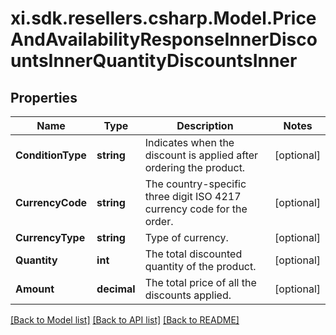 # xi.sdk.resellers.csharp.Model.PriceAndAvailabilityResponseInnerDiscountsInnerQuantityDiscountsInner

## Properties

Name | Type | Description | Notes
------------ | ------------- | ------------- | -------------
**ConditionType** | **string** | Indicates when the discount is applied after ordering the product. | [optional] 
**CurrencyCode** | **string** | The country-specific three digit ISO 4217 currency code for the order. | [optional] 
**CurrencyType** | **string** | Type of currency. | [optional] 
**Quantity** | **int** | The total discounted quantity of the product. | [optional] 
**Amount** | **decimal** | The total price of all the discounts applied. | [optional] 

[[Back to Model list]](../README.md#documentation-for-models) [[Back to API list]](../README.md#documentation-for-api-endpoints) [[Back to README]](../README.md)

